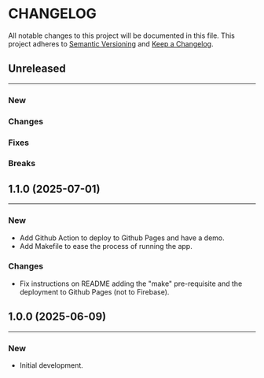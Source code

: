 # CHANGELOG

All notable changes to this project will be documented in this file.
This project adheres to [Semantic Versioning](http://semver.org/) and [Keep a Changelog](http://keepachangelog.com/).



## Unreleased
---

### New

### Changes

### Fixes

### Breaks


## 1.1.0 (2025-07-01)
---

### New
- Add Github Action to deploy to Github Pages and have a demo.
- Add Makefile to ease the process of running the app.

### Changes
- Fix instructions on README adding the "make" pre-requisite and the deployment to Github Pages (not to Firebase).


## 1.0.0 (2025-06-09)
---

### New
- Initial development.
